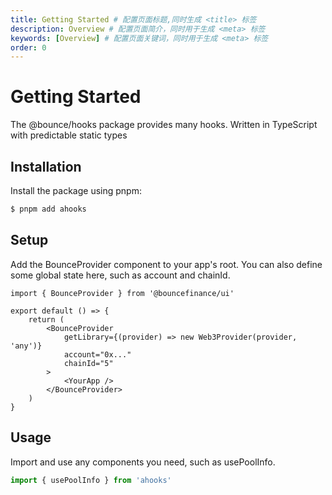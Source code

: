 ```yaml
---
title: Getting Started # 配置页面标题,同时生成 <title> 标签
description: Overview # 配置页面简介，同时用于生成 <meta> 标签
keywords: [Overview] # 配置页面关键词，同时用于生成 <meta> 标签
order: 0
---
```


# Getting Started

The @bounce/hooks package provides many hooks. Written in TypeScript with predictable static types

## Installation

Install the package using pnpm:

```bash
$ pnpm add ahooks
```

## Setup

Add the BounceProvider component to your app's root. You can also define some global state here, such as account and chainId.

```tsx
import { BounceProvider } from '@bouncefinance/ui'

export default () => {
	return (
		<BounceProvider
			getLibrary={(provider) => new Web3Provider(provider, 'any')}
			account="0x..."
			chainId="5"
		>
			<YourApp />
		</BounceProvider>
	)
}
```

## Usage

Import and use any components you need, such as usePoolInfo.

```ts
import { usePoolInfo } from 'ahooks'
```
